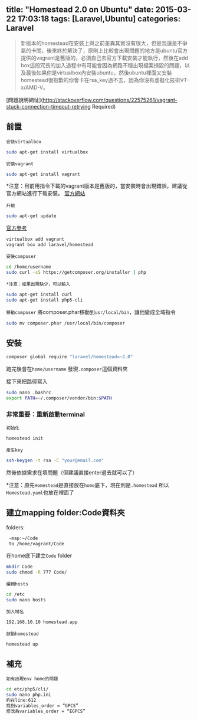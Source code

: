 title: "Homestead 2.0 on Ubuntu"
date: 2015-03-22 17:03:18
tags: [Laravel,Ubuntu]
categories: Laravel
---

>新版本的homestead在安裝上與之前差異其實沒有很大，但是我還是不爭氣的卡關，後來終於解決了，原則上比較會出現問題的地方是ubuntu官方提供的vagrant是舊版的，必須自己去官方下載安裝才能執行，然後在add box這段冗長的加入過程中有可能會因為網路不穩出現檔案損毀的問題，以及最後如果你是virtualbox內安裝ubuntu，然後ubuntu裡面又安裝homestead很抱歉的你會卡在rsa_key過不去，因為你沒有虛擬化技術VT-x/AMD-V。

[問題說明網址](http://stackoverflow.com/questions/22575261/vagrant-stuck-connection-timeout-retrying
Required)

## 前置
`安裝virtualbox`
``` bash
sudo apt-get install virtualbox
```

`安裝vagrant`
``` bash
sudo apt-get install vagrant
```

*注意：目前用指令下載的vagrant版本是舊版的，當安裝時會出現錯誤，建議從官方網站進行下載安裝。
[官方網站](https://www.vagrantup.com/)

`升級`
``` bash
sudo apt-get update
```

[官方參考](http://laravel.tw/docs/4.2/homestead)

``` bash
virtualbox add vagrant
vagrant box add laravel/homestead
```


`安裝composer`
``` bash
cd /home/username
sudo curl -sS https://getcomposer.org/installer | php
```

`*注意：如果出現缺少，可以輸入`
``` bash
sudo apt-get install curl
sudo apt-get install php5-cli
```

`移動composer`
將composer.phar移動到`usr/local/bin`，讓他變成全域指令
``` bash
sudo mv composer.phar /usr/local/bin/composer
```


## 安裝
``` bash
composer global require "laravel/homestead=~2.0"
```
跑完後會在`home/username` 發現`.composer`這個資料夾

接下來把路徑寫入
``` bash
sudo nano .bashrc
export PATH=~/.composer/vendor/bin:$PATH
```

### 非常重要：重新啟動terminal

`初始化`
``` bash
homestead init
```

`產生key`
``` bash
ssh-keygen -t rsa -C "your@email.com"
```
然後依據需求在填問題（但建議直接enter過去就可以了）

*注意：原先`Homestead`是直接放在`home`底下，現在則是`.homestead` 所以`Homestead.yaml`也放在裡面了


## 建立mapping folder:Code資料夾
folders:
``` bash
 -map:~/Code
 to /home/vagrant/Code
```
在home底下建立`Code` folder

``` bash
mkdir Code
sudo chmod -R 777 Code/
```

`編輯hosts`
``` bash
cd /etc
sudo nano hosts
```
`加入域名`
``` bash
192.168.10.10 homestead.app
```

`啟動homestead`
``` bash
homestead up
```
## 補充
`如有出現env home的問題`
``` bash
cd etc/php5/cli/
sudo nano php.ini
約在line:612
找到variables_order = “GPCS”
修改為variables_order = “EGPCS”
```